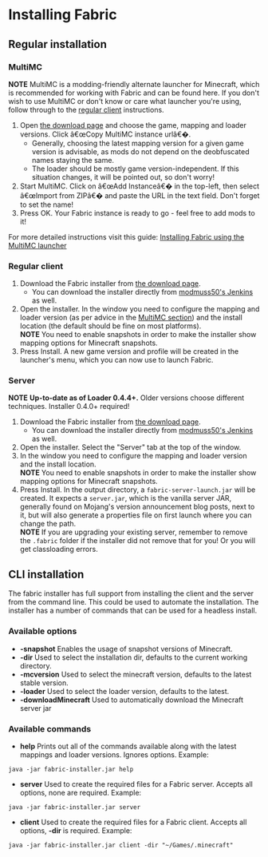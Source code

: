 # Installing Fabric

## Regular installation

### MultiMC

**NOTE** MultiMC is a modding-friendly alternate launcher for Minecraft,
which is recommended for working with Fabric and can be found here. If
you don't wish to use MultiMC or don't know or care what launcher you're
using, follow through to the [regular client](.md#regular_client)
instructions.

1. Open [the download page](https://fabricmc.net/use/) and choose the
   game, mapping and loader versions. Click â€œCopy MultiMC instance
   urlâ€�.
   - Generally, choosing the latest mapping version for a given game
     version is advisable, as mods do not depend on the deobfuscated
     names staying the same.
   - The loader should be mostly game version-independent. If this
     situation changes, it will be pointed out, so don't worry\!
2. Start MultiMC. Click on â€œAdd Instanceâ€� in the top-left, then select
   â€œImport from ZIPâ€� and paste the URL in the text field. Don't
   forget to set the name\!
3. Press OK. Your Fabric instance is ready to go - feel free to add
   mods to it\!

For more detailed instructions visit this guide: [Installing Fabric
using the MultiMC launcher](Setup/install_with_multimc.md)

### Regular client

1. Download the Fabric installer from [the download  page](https://fabricmc.net/use/).
   - You can download the installer directly from [modmuss50's    Jenkins](https://jenkins.modmuss50.me/job/FabricMC/job/fabric-installer/job/master/)
     as well.
2. Open the installer. In the window you need to configure the mapping
   and loader version (as per advice in the [MultiMC  section](.md#multimc)) and the install location (the default should be
   fine on most platforms).  
   **NOTE** You need to enable snapshots in order to make the installer
   show mapping options for Minecraft snapshots.
3. Press Install. A new game version and profile will be created in the
   launcher's menu, which you can now use to launch Fabric.

### Server

**NOTE** **Up-to-date as of Loader 0.4.4+.** Older versions choose
different techniques. Installer 0.4.0+ required\!

1. Download the Fabric installer from [the download  page](https://fabricmc.net/use/).
   - You can download the installer directly from [modmuss50's    Jenkins](https://jenkins.modmuss50.me/job/FabricMC/job/fabric-installer/job/master/)
     as well.
2. Open the installer. Select the "Server" tab at the top of the
   window.
3. In the window you need to configure the mapping and loader version
   and the install location.  
   **NOTE** You need to enable snapshots in order to make the installer
   show mapping options for Minecraft snapshots.
4. Press Install. In the output directory, a `fabric-server-launch.jar`
   will be created. It expects a `server.jar`, which is the vanilla
   server JAR, generally found on Mojang's version announcement blog
   posts, next to it, but will also generate a properties file on first
   launch where you can change the path.  
   **NOTE** If you are upgrading your existing server, remember to
   remove the `.fabric` folder if the installer did not remove that for
   you\! Or you will get classloading errors.

## CLI installation

The fabric installer has full support from installing the client and the
server from the command line. This could be used to automate the
installation. The installer has a number of commands that can be used
for a headless install.

### Available options

- **-snapshot** Enables the usage of snapshot versions of Minecraft.
- **-dir** Used to select the installation dir, defaults to the
  current working directory.
- **-mcversion** Used to select the minecraft version, defaults to the
  latest stable version.
- **-loader** Used to select the loader version, defaults to the
  latest.
- **-downloadMinecraft** Used to automatically download the Minecraft
  server jar

### Available commands

- **help** Prints out all of the commands available along with the
  latest mappings and loader versions. Ignores options. Example:

<!-- end list --->

    java -jar fabric-installer.jar help

- **server** Used to create the required files for a Fabric server.
  Accepts all options, none are required. Example:

<!-- end list --->

    java -jar fabric-installer.jar server

- **client** Used to create the required files for a Fabric client.
  Accepts all options, **-dir** is required. Example:

<!-- end list --->

    java -jar fabric-installer.jar client -dir "~/Games/.minecraft"

